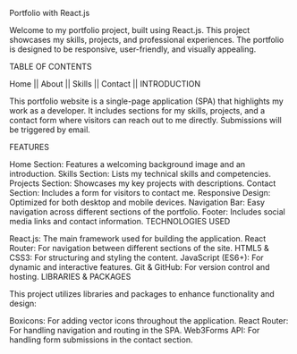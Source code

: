 Portfolio with React.js

Welcome to my portfolio project, built using React.js. This project showcases my skills, projects, and professional experiences. The portfolio is designed to be responsive, user-friendly, and visually appealing.

TABLE OF CONTENTS

Home ||
About ||
Skills ||
Contact ||
INTRODUCTION 

This portfolio website is a single-page application (SPA) that highlights my work as a developer. It includes sections for my skills, projects, and a contact form where visitors can reach out to me directly. Submissions will be triggered by email.

FEATURES

Home Section: Features a welcoming background image and an introduction.
Skills Section: Lists my technical skills and competencies.
Projects Section: Showcases my key projects with descriptions.
Contact Section: Includes a form for visitors to contact me.
Responsive Design: Optimized for both desktop and mobile devices.
Navigation Bar: Easy navigation across different sections of the portfolio.
Footer: Includes social media links and contact information.
TECHNOLOGIES USED

React.js: The main framework used for building the application.
React Router: For navigation between different sections of the site.
HTML5 & CSS3: For structuring and styling the content.
JavaScript (ES6+): For dynamic and interactive features.
Git & GitHub: For version control and hosting.
LIBRARIES & PACKAGES

This project utilizes libraries and packages to enhance functionality and design:

Boxicons: For adding vector icons throughout the application.
React Router: For handling navigation and routing in the SPA.
Web3Forms API: For handling form submissions in the contact section.

